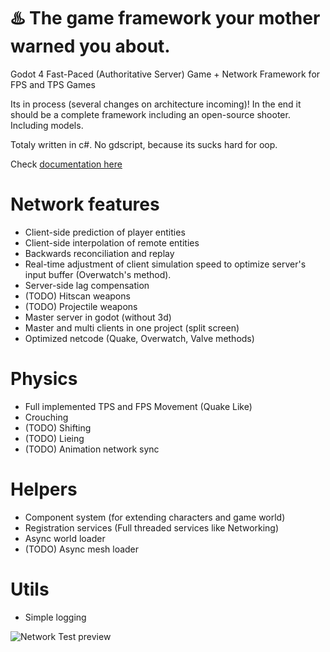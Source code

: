 # ♨️ The game framework your mother warned you about. 

Godot 4 Fast-Paced (Authoritative Server) Game + Network Framework for FPS and TPS Games

Its in process (several changes on architecture incoming)!
In the end it should be a complete framework including an open-source shooter. Including models.

Totaly written in c#. No gdscript, because its sucks hard for oop.

Check [documentation here](Docs/Manual/Framework.md)

# Network features
- Client-side prediction of player entities
- Client-side interpolation of remote entities
- Backwards reconciliation and replay
- Real-time adjustment of client simulation speed to optimize server's input buffer (Overwatch's method).
- Server-side lag compensation
- (TODO) Hitscan weapons
- (TODO) Projectile weapons
- Master server in godot (without 3d)
- Master and multi clients in one project (split screen)
- Optimized netcode (Quake, Overwatch, Valve methods)

# Physics
- Full implemented TPS and FPS Movement (Quake Like)
- Crouching
- (TODO) Shifting
- (TODO) Lieing
- (TODO) Animation network sync

# Helpers
- Component system (for extending characters and game world)
- Registration services (Full threaded services like Networking)
- Async world loader
- (TODO) Async mesh loader

# Utils
- Simple logging

![Network Test preview](Docs/net_preview.png?raw=true "Network Test preview")

